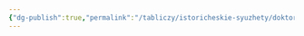 ```yaml
---
{"dg-publish":true,"permalink":"/tabliczy/istoricheskie-syuzhety/doktor-tulp/","dgPassFrontmatter":true}
---
```



